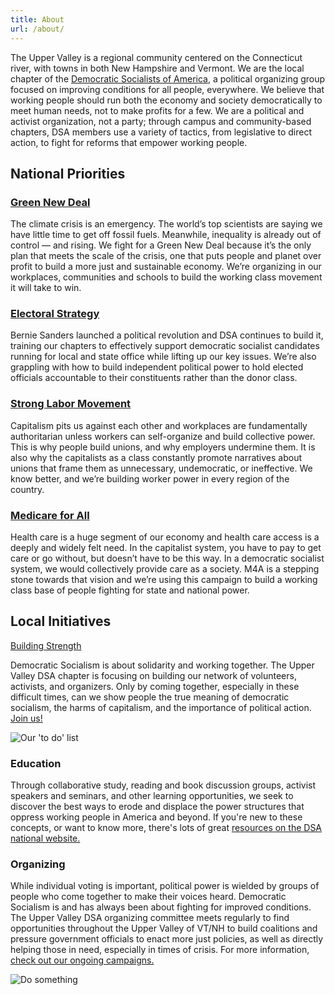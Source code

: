 ```yaml
---
title: About
url: /about/
---
```


The Upper Valley is a regional community centered on the Connecticut river, with towns in both New Hampshire and Vermont. We are the local chapter of the [Democratic Socialists of America](www.dsausa.org), a political organizing group focused on improving conditions for all people, everywhere. We believe that working people should run both the economy and society democratically to meet human needs, not to make profits for a few. We are a political and activist organization, not a party; through campus and community-based chapters, DSA members use a variety of tactics, from legislative to direct action, to fight for reforms that empower working people.

## National Priorities

### [Green New Deal](https://ecosocialists.dsausa.org/)

The climate crisis is an emergency. The world’s top scientists are saying we have little time to get off fossil fuels. Meanwhile, inequality is already out of control — and rising. We fight for a Green New Deal because it’s the only plan that meets the scale of the crisis, one that puts people and planet over profit to build a more just and sustainable economy. We’re organizing in our workplaces, communities and schools to build the working class movement it will take to win.

### [Electoral Strategy](https://electoral.dsausa.org/)

Bernie Sanders launched a political revolution and DSA continues to build it, training our chapters to effectively support democratic socialist candidates running for local and state office while lifting up our key issues. We’re also grappling with how to build independent political power to hold elected officials accountable to their constituents rather than the donor class.

### [Strong Labor Movement](https://labor.dsausa.org/)

Capitalism pits us against each other and workplaces are fundamentally authoritarian unless workers can self-organize and build collective power. This is why people build unions, and why employers undermine them. It is also why the capitalists as a class constantly promote narratives about unions that frame them as unnecessary, undemocratic, or ineffective. We know better, and we’re building worker power in every region of the country.

### [Medicare for All](https://medicareforall.dsausa.org/)

Health care is a huge segment of our economy and health care access is a deeply and widely felt need. In the capitalist system, you have to pay to get care or go without, but doesn’t have to be this way. In a democratic socialist system, we would collectively provide care as a society. M4A is a stepping stone towards that vision and we’re using this campaign to build a working class base of people fighting for state and national power.

## Local Initiatives

[Building Strength](https://uppervalleydsa.org/contact/)

Democratic Socialism is about solidarity and working together. The Upper Valley DSA chapter is focusing on building our network of volunteers, activists, and organizers. Only by coming together, especially in these difficult times, can we show people the true meaning of democratic socialism, the harms of capitalism, and the importance of political action. [Join us!](https://uppervalleydsa.org/contact/)

![Our 'to do' list](/img/eowright.jpg 'Anti-Capitalist, E. O. Wright')

### Education

Through collaborative study, reading and book discussion groups, activist speakers and seminars, and other learning opportunities, we seek to discover the best ways to erode and displace the power structures that oppress working people in America and beyond. If you're new to these concepts, or want to know more, there's lots of great [resources on the DSA national website. ](https://www.dsausa.org/resources/)

### Organizing

While individual voting is important, political power is wielded by groups of people who come together to make their voices heard. Democratic Socialism is and has always been about fighting for improved conditions. The Upper Valley DSA organizing committee meets regularly to find opportunities throughout the Upper Valley of VT/NH to build coalitions and pressure government officials to enact more just policies, as well as directly helping those in need, especially in times of crisis. For more information, [check out our ongoing campaigns.](https://uppervalleydsa.org/organizing/)

![Do something](/img/organize.jpg 'UV DSA organizing!')
